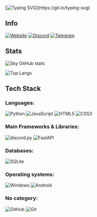 [![Typing SVG](https://readme-typing-svg.demolab.com?font=Fira+Code&pause=1000&color=FFA500&width=435&lines=Hi%2C+I'm+Sky!;Welcome+to+my+GitHub!)](https://git.io/typing-svg)

## Info
[![Website](https://img.shields.io/badge/Website-Visit-blue?style=for-the-badge&logo=google-chrome)](https://skyline-ax.github.io/skY/)
[![Discord](https://img.shields.io/badge/Discord-Join-5865F2?style=for-the-badge&logo=discord&logoColor=white)](https://discord.gg/ТВОЯ_ССЫЛКА)
[![Telegram](https://img.shields.io/badge/Telegram-Message-26A5E4?style=for-the-badge&logo=telegram&logoColor=white)](https://t.me/ТВОЙ_ЮЗЕРНЕЙМ)


## Stats
![Sky GitHub stats](https://github-readme-stats.vercel.app/api?username=SKyLine-ax&show_icons=true&theme=gruvbox)


![Top Langs](https://github-readme-stats.vercel.app/api/top-langs/?username=SKyLine-ax&layout=compact&theme=gruvbox)

## Tech Stack

### Languages:
![Python](https://img.shields.io/badge/python-3670A0?style=for-the-badge&amp;logo=python&amp;logoColor=ffdd54)
![JavaScript](https://img.shields.io/badge/-JavaScript-F7DF1E?style=for-the-badge&logo=javascript&logoColor=black)
![HTML5](https://img.shields.io/badge/-HTML5-E34F26?style=for-the-badge&logo=html5&logoColor=white)
![CSS3](https://img.shields.io/badge/-CSS3-1572B6?style=for-the-badge&logo=css3&logoColor=white)

### Main Frameworks & Libraries:
![discord.py](https://custom-icon-badges.demolab.com/badge/Discord.py-323330?style=for-the-badge&amp;logo=discord-py&amp;logoColor=white)
![FastAPI](https://img.shields.io/badge/-FastAPI-009688?style=for-the-badge&logo=fastapi&logoColor=white)

### Databases:
![SQLite](https://img.shields.io/badge/-SQLite-003B57?style=for-the-badge&logo=sqlite&logoColor=white)

### Operating systems:
![Windows](https://custom-icon-badges.demolab.com/badge/Windows-bfe0f5?logo=windows&amp;logoColor=white&amp;style=for-the-badge)
![Android](https://img.shields.io/badge/Android-3A8533?logo=android&logoColor=white&style=for-the-badge)

### No category:
![GitHub](https://img.shields.io/badge/-GitHub-181717?style=for-the-badge&logo=github&logoColor=white)
![Git](https://img.shields.io/badge/-Git-F05032?style=for-the-badge&logo=git&logoColor=white)

